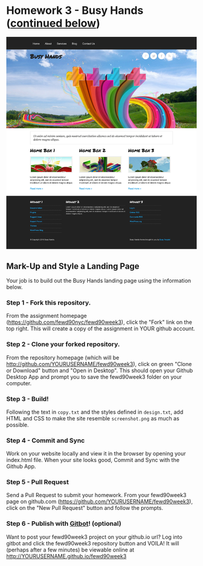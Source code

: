 # Homework 3 - Busy Hands ([continued below](#step-1---fork-this-repository))

![Screenshot](screenshot.png)

## Mark-Up and Style a Landing Page

Your job is to build out the Busy Hands landing page using the information below.

### Step 1 - Fork this repository.

From the assignment homepage (https://github.com/fewd90nyc/fewd90week3), click the "Fork" link on the top right. This will create a copy of the assignment in YOUR github account.

### Step 2 - Clone your forked repository.

From the repository homepage (which will be http://github.com/YOURUSERNAME/fewd90week3), click on green "Clone or Download" button and "Open in Desktop". This should open your Github Desktop App and prompt you to save the fewd90week3 folder on your computer.

### Step 3 - Build!

Following the text in `copy.txt` and the styles defined in `design.txt`, add HTML and CSS to make the site resemble `screenshot.png` as much as possible.

### Step 4 - Commit and Sync

Work on your website locally and view it in the browser by opening your index.html file. When your site looks good, Commit and Sync with the Github App.

### Step 5 - Pull Request

Send a Pull Request to submit your homework. From your fewd90week3 page on github.com (https://github.com/YOURUSERNAME/fewd90week3), click on the "New Pull Request" button and follow the prompts. 

### Step 6 - Publish with [Gitbot](http://gitbot.co/)! (optional)

Want to post your fewd90week3 project on your github.io url? Log into gitbot and click the fewd90week3 repository button and VOILA! It will (perhaps after a few minutes) be viewable online at http://YOURUSERNAME.github.io/fewd90week3

